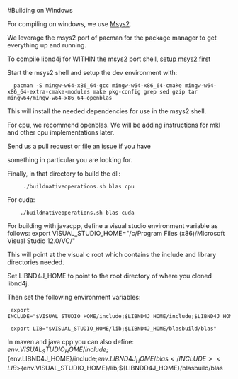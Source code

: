 #Building on Windows

For compiling on windows, we use [Msys2](https://msys2.github.io/). 

We leverage the msys2 port of pacman for the package manager to get everything up and running.

To compile libnd4j for WITHIN the msys2 port shell, [setup msys2 first](https://msys2.github.io/)

Start the msys2 shell and setup the dev environment with:
     
      pacman -S mingw-w64-x86_64-gcc mingw-w64-x86_64-cmake mingw-w64-x86_64-extra-cmake-modules make pkg-config grep sed gzip tar mingw64/mingw-w64-x86_64-openblas

This will install the needed dependencies for use in the msys2 shell.


For cpu, we recommend openblas. We will be adding instructions for mkl and other cpu implementations later.

Send us a pull request or [file an issue](https://github.com/deeplearning4j/libnd4j/issues) if you have

something in particular you are looking for.



Finally, in that directory to build the dll:

         ./buildnativeoperations.sh blas cpu

For cuda:

        ./buildnativeoperations.sh blas cuda


For building with javacpp, define a visual studio environment variable as follows:
export VISUAL_STUDIO_HOME="/c/Program Files (x86)/Microsoft Visual Studio 12.0/VC/"

This will point at the visual c root which contains the include and library directories needed.

Set LIBND4J_HOME to point to the root directory of where you cloned libnd4j.

Then set the following environment variables:

     export INCLUDE="$VISUAL_STUDIO_HOME/include;$LIBND4J_HOME/include;$LIBND4J_HOME/blas"
     
     export LIB="$VISUAL_STUDIO_HOME/lib;$LIBND4J_HOME/blasbuild/blas"

In maven and java cpp you can also define:
                                   <environmentVariables>
                                            <INCLUDE>${env.VISUAL_STUDIO_HOME}/include;${env.LIBND4J_HOME}/include;${env.LIBND4J_HOME}/blas</INCLUDE>
                                            <LIB>${env.VISUAL_STUDIO_HOME}/lib;${LIBNDD4J_HOME}/blasbuild/blas</LIB>
                                        </environmentVariables>

